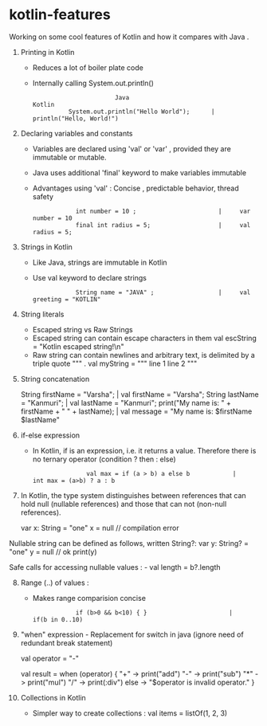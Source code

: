 # kotlin-features
Working on some cool features of Kotlin and how it compares with Java .

1) Printing in Kotlin 

      - Reduces a lot of boiler plate code
      - Internally calling System.out.println()
      
                                   Java                                  Kotlin
                      System.out.println("Hello World");      |    println("Hello, World!")
                                                              

2) Declaring variables and constants 

     - Variables are declared using 'val' or 'var' , provided they are immutable or mutable.
     - Java uses additional 'final' keyword to make variables immutable
     - Advantages using 'val' : Concise , predictable behavior, thread safety
                     
                     
                       int number = 10 ;                       |     var number = 10
                       final int radius = 5;                   |     val radius = 5;
                       
                       
3) Strings in Kotlin  

     - Like Java, strings are immutable in Kotlin
     - Use val keyword to declare strings

                       String name = "JAVA" ;                  |     val greeting = "KOTLIN"
                    
                       
4) String literals

    - Escaped string vs Raw Strings
    - Escaped string can contain escape characters in them
         val escString = "Kotlin escaped string!\n"
    - Raw string can contain newlines and arbitrary text, is delimited by a triple quote """ .
           val myString = """
                   line 1 
                   line 2
           """

5) String concatenation
   
    String firstName = "Varsha";                                 |   val firstName = "Varsha"; 
    String lastName = "Kanmuri";                                 |   val lastName = "Kanmuri";
    print("My name is: " + firstName + " " + lastName);          |   val message = "My name is: $firstName $lastName"
    
6) if-else expression 
   
   - In Kotlin, if is an expression, i.e. it returns a value. Therefore there is no ternary operator (condition ? then : else)
   
                        val max = if (a > b) a else b            |    int max = (a>b) ? a : b
                        
 7) In Kotlin, the type system distinguishes between references that can hold null (nullable references) and those that can not (non-null references).
 
    var x: String = "one"
    x = null // compilation error

   Nullable string can be defined as follows, written String?:
   var y: String? = "one"
   y = null // ok
   print(y)

  Safe calls for accessing nullable values :
    - val length = b?.length
    

8) Range (..) of values :
    
    - Makes range comparision concise 
 
                      if (b>0 && b<10) { }                       |     if(b in 0..10)
                      
   
9) "when" expression - Replacement for switch in java (ignore need of redundant break statement)
     
     val operator = "-"
 
     val result = when (operator) {
          "+" -> print("add")
          "-" -> print("sub")
          "*" -> print("mul")
          "/" -> print(:div")
          else -> "$operator is invalid operator."
     }

10) Collections in Kotlin

      - Simpler way to create collections :
           val items = listOf(1, 2, 3)
